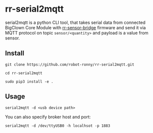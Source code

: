 # rr-serial2mqtt
serial2mqtt is a python CLI tool, that takes serial data from connected BigClown Core Module with [rr-sensor-bridge](https://github.com/robot-ronny/rr-sensor-bridge) firmware and send it via MQTT protocol on topic `sensor/<quantity>` and payload is a value from sensor.

## Install
```
git clone https://github.com/robot-ronny/rr-serial2mqtt.git
```

```
cd rr-serial2mqtt
```

```
sudo pip3 install -e .
```

## Usage
```
serial2mqtt -d <usb device path>
```

You can also specify broker host and port:
```
serial2mqtt -d /dev/ttyUSB0 -h localhsot -p 1883
```
